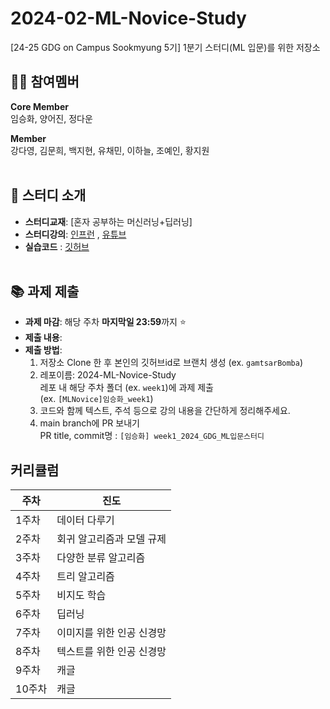 # 2024-02-ML-Novice-Study
[24-25 GDG on Campus Sookmyung 5기] 1분기 스터디(ML 입문)를 위한 저장소

## 👏🏻  참여멤버
**Core Member**<br/>
임승화, 양어진, 정다운

**Member**<br/>
강다영, 김문희, 백지현, 유채민, 이하늘, 조예인, 황지원 </br></br>

## 📖 스터디 소개
- **스터디교재**: [혼자 공부하는 머신러닝+딥러닝]
- **스터디강의**: [인프런](https://www.inflearn.com/course/%ED%98%BC%EC%9E%90%EA%B3%B5%EB%B6%80-%EB%A8%B8%EC%8B%A0%EB%9F%AC%EB%8B%9D-%EB%94%A5%EB%9F%AC%EB%8B%9D/dashboard) ,  [유튜브](https://www.youtube.com/watch?v=J6wehCO_c58&list=PLJN246lAkhQjoU0C4v8FgtbjOIXxSs_4Q)
- **실습코드** : [깃허브](https://github.com/rickiepark/hg-mldl/blob/master/README.md)
</br></br>

## 📚 과제 제출

- **과제 마감**: 해당 주차 **마지막일 23:59**까지 ⭐️
- **제출 내용**: 
- **제출 방법**:
  1. 저장소 Clone 한 후 본인의 깃허브id로 브랜치 생성 (ex. `gamtsarBomba`)<br/>
  2. 레포이름: 2024-ML-Novice-Study<br/>
     레포 내 해당 주차 폴더 (ex. `week1`)에 과제 제출<br/>
     (ex. `[MLNovice]임승화_week1`)
  3. 코드와 함께 텍스트, 주석 등으로 강의 내용을 간단하게 정리해주세요.
  4. main branch에 PR 보내기<br/>
     PR title, commit명 : `[임승화] week1_2024_GDG_ML입문스터디`


## 커리큘럼
| 주차 | 진도 |
|--|--|
|1주차| 데이터 다루기 |
|2주차| 회귀 알고리즘과 모델 규제 | 
|3주차| 다양한 분류 알고리즘 |
|4주차| 트리 알고리즘 |
|5주차| 비지도 학습 |
|6주차| 딥러닝 |
|7주차| 이미지를 위한 인공 신경망 |
|8주차| 텍스트를 위한 인공 신경망 |
|9주차| 캐글 |
|10주차| 캐글 |
